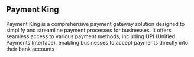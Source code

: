 ## Payment King 
Payment King is a comprehensive payment gateway solution designed to simplify and streamline payment processes for businesses. It offers seamless access to various payment methods, including UPI (Unified Payments Interface), enabling businesses to accept payments directly into their bank accounts

